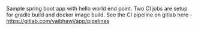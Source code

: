 Sample spring boot app with hello world end point. Two CI jobs are setup for gradle build and docker image build.
See the CI pipeline on gitlab here - https://gitlab.com/vaibhawj/app/pipelines
